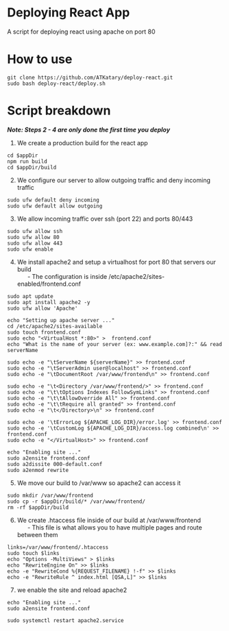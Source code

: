 # Deploying React App
A script for deploying react using apache on port 80
# How to use
````
git clone https://github.com/ATKatary/deploy-react.git
sudo bash deploy-react/deploy.sh
````
# Script breakdown
_**Note: Steps 2 - 4 are only done the first time you deploy**_ </b>
1. We create a production build for the react app
```
cd $appDir
npm run build
cd $appDir/build
```

2. We configure our server to allow outgoing traffic and deny incoming traffic
```
sudo ufw default deny incoming
sudo ufw default allow outgoing
```

3. We allow incoming traffic over ssh (port 22) and ports 80/443
```
sudo ufw allow ssh
sudo ufw allow 80
sudo ufw allow 443
sudo ufw enable
```

4. We install apache2 and setup a virtualhost for port 80 that servers our build </br>
&nbsp;&nbsp;&nbsp;&nbsp;&nbsp;&nbsp;- The configuration is inside /etc/apache2/sites-enabled/frontend.conf
```
sudo apt update
sudo apt install apache2 -y
sudo ufw allow 'Apache'

echo "Setting up apache server ..."
cd /etc/apache2/sites-available
sudo touch frontend.conf
sudo echo "<VirtualHost *:80>" >  frontend.conf
echo "What is the name of your server (ex: www.example.com]?:" && read serverName

sudo echo -e "\tServerName ${serverName}" >> frontend.conf
sudo echo -e "\tServerAdmin user@localhost" >> frontend.conf
sudo echo -e "\tDocumentRoot /var/www/frontend\n" >> frontend.conf

sudo echo -e "\t<Directory /var/www/frontend/>" >> frontend.conf
sudo echo -e "\t\tOptions Indexes FollowSymLinks" >> frontend.conf
sudo echo -e "\t\tAllowOverride All" >> frontend.conf
sudo echo -e "\t\tRequire all granted" >> frontend.conf
sudo echo -e "\t</Directory>\n" >> frontend.conf

sudo echo -e '\tErrorLog ${APACHE_LOG_DIR}/error.log' >> frontend.conf
sudo echo -e '\tCustomLog ${APACHE_LOG_DIR}/access.log combined\n' >> frontend.conf
sudo echo -e "</VirtualHost>" >> frontend.conf

echo "Enabling site ..."
sudo a2ensite frontend.conf
sudo a2dissite 000-default.conf
sudo a2enmod rewrite
```

5. We move our build to /var/www so apache2 can access it
```
sudo mkdir /var/www/frontend
sudo cp -r $appDir/build/* /var/www/frontend/
rm -rf $appDir/build
```

6. We create .htaccess file inside of our build at /var/www/frontend </br>
&nbsp;&nbsp;&nbsp;&nbsp;&nbsp;&nbsp;- This file is what allows you to have multiple pages and route between them
```
links=/var/www/frontend/.htaccess
sudo touch $links
echo "Options -MultiViews" > $links
echo "RewriteEngine On" >> $links
echo -e "RewriteCond %{REQUEST_FILENAME} !-f" >> $links
echo -e "RewriteRule ^ index.html [QSA,L]" >> $links
```

7. we enable the site and reload apache2
```
echo "Enabling site ..."
sudo a2ensite frontend.conf

sudo systemctl restart apache2.service
```
